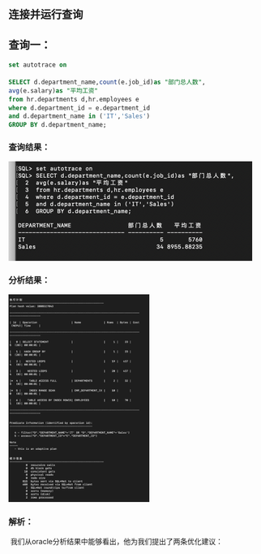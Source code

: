 ## 连接并运行查询

## 	查询一：

```sql
set autotrace on

SELECT d.department_name,count(e.job_id)as "部门总人数",
avg(e.salary)as "平均工资"
from hr.departments d,hr.employees e
where d.department_id = e.department_id
and d.department_name in ('IT','Sales')
GROUP BY d.department_name;
```

### 			查询结果：

​						<img src="./Snipaste_2021-03-09_11-04-43.png" alt="Snipaste_2021-03-09_11-04-43" style="zoom:50%;" />

### 			分析结果：

​						<img src="./Snipaste_2021-03-09_11-06-01.png" alt="Snipaste_2021-03-09_11-06-01" style="zoom:40%;" />

### 			解析：

​						我们从oracle分析结果中能够看出，他为我们提出了两条优化建议： 